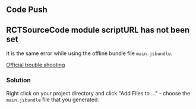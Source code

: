 Code Push
---

## RCTSourceCode module scriptURL has not been set

It is the same error while using the offline bundle file `main.jsbundle`.

[Official trouble shooting](http://facebook.github.io/react-native/docs/running-on-device-ios.html#troubleshooting)

### Solution

Right click on your project directory and click "Add Files to ..." - choose the `main.jsbundle` file that you generated.
